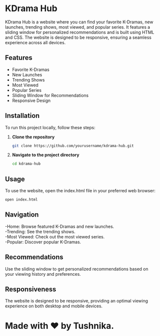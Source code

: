 # KDrama Hub

KDrama Hub is a website where you can find your favorite K-Dramas, new launches, trending shows, most viewed, and popular series. It features a sliding window for personalized recommendations and is built using HTML and CSS. The website is designed to be responsive, ensuring a seamless experience across all devices.

## Features

- Favorite K-Dramas
- New Launches
- Trending Shows
- Most Viewed
- Popular Series
- Sliding Window for Recommendations
- Responsive Design

## Installation

To run this project locally, follow these steps:

1. **Clone the repository**
   ```bash
   git clone https://github.com/yourusername/kdrama-hub.git
   ```
2. **Navigate to the project directory**
   ```bash
   cd kdrama-hub
   ```
## Usage
To use the website, open the index.html file in your preferred web browser:

```bash
open index.html
```
## Navigation
-Home: Browse featured K-Dramas and new launches.<br>
-Trending: See the trending shows.<br>
-Most Viewed: Check out the most viewed series.<br>
-Popular: Discover popular K-Dramas.<br>
## Recommendations
Use the sliding window to get personalized recommendations based on your viewing history and preferences.

## Responsiveness
The website is designed to be responsive, providing an optimal viewing experience on both desktop and mobile devices.
# Made with ❤️ by Tushnika.
